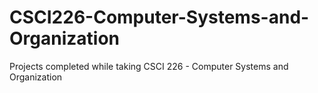 # CSCI226-Computer-Systems-and-Organization
Projects completed while taking CSCI 226 - Computer Systems and Organization
